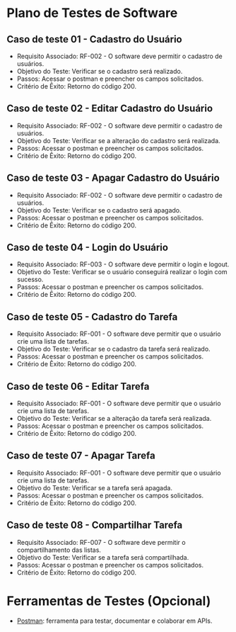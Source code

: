 # Plano de Testes de Software

## Caso de teste 01 - Cadastro do Usuário

- Requisito Associado: RF-002 - O software deve permitir o cadastro de usuários.
- Objetivo do Teste: Verificar se o cadastro será realizado.
- Passos: Acessar o postman e preencher os campos solicitados.
- Critério de Êxito: Retorno do código 200.

## Caso de teste 02 - Editar Cadastro do Usuário

- Requisito Associado: RF-002 - O software deve permitir o cadastro de usuários.
- Objetivo do Teste: Verificar se a alteração do cadastro será realizada.
- Passos: Acessar o postman e preencher os campos solicitados.
- Critério de Êxito: Retorno do código 200.

## Caso de teste 03 - Apagar Cadastro do Usuário

- Requisito Associado: RF-002 - O software deve permitir o cadastro de usuários.
- Objetivo do Teste: Verificar se o cadastro será apagado.
- Passos: Acessar o postman e preencher os campos solicitados.
- Critério de Êxito: Retorno do código 200.

## Caso de teste 04 - Login do Usuário

- Requisito Associado: RF-003 - O software deve permitir o login e logout.
- Objetivo do Teste: Verificar se o usuário conseguirá realizar o login com sucesso.
- Passos: Acessar o postman e preencher os campos solicitados.
- Critério de Êxito: Retorno do código 200.

## Caso de teste 05 - Cadastro do Tarefa

- Requisito Associado: RF-001 - O software deve permitir que o usuário crie uma lista de tarefas.
- Objetivo do Teste: Verificar se o cadastro da tarefa será realizado.
- Passos: Acessar o postman e preencher os campos solicitados.
- Critério de Êxito: Retorno do código 200.

## Caso de teste 06 - Editar Tarefa

- Requisito Associado: RF-001 - O software deve permitir que o usuário crie uma lista de tarefas.
- Objetivo do Teste: Verificar se a alteração da tarefa será realizada.
- Passos: Acessar o postman e preencher os campos solicitados.
- Critério de Êxito: Retorno do código 200.

## Caso de teste 07 - Apagar Tarefa

- Requisito Associado: RF-001 - O software deve permitir que o usuário crie uma lista de tarefas.
- Objetivo do Teste: Verificar se a tarefa será apagada.
- Passos: Acessar o postman e preencher os campos solicitados.
- Critério de Êxito: Retorno do código 200.

## Caso de teste 08 - Compartilhar Tarefa

- Requisito Associado: RF-007 - O software deve permitir o compartilhamento das listas.
- Objetivo do Teste: Verificar se a tarefa será compartilhada.
- Passos: Acessar o postman e preencher os campos solicitados.
- Critério de Êxito: Retorno do código 200.
 
# Ferramentas de Testes (Opcional)

- [Postman](https://www.postman.com/): ferramenta para testar, documentar e colaborar em APIs.
